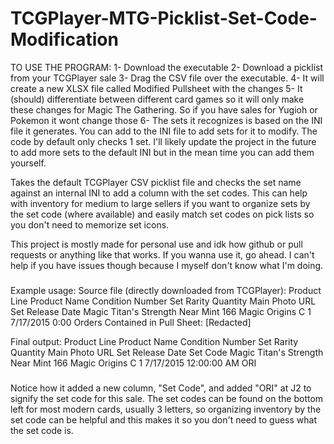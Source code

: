 # TCGPlayer-MTG-Picklist-Set-Code-Modification

TO USE THE PROGRAM:
1- Download the executable
2- Download a picklist from your TCGPlayer sale
3- Drag the CSV file over the executable. 
4- It will create a new XLSX file called Modified Pullsheet with the changes
5- It (should) differentiate between different card games so it will only make these changes for Magic The Gathering. So if you have sales for Yugioh or Pokemon it wont change those
6- The sets it recognizes is based on the INI file it generates. You can add to the INI file to add sets for it to modify. The code by default only checks 1 set. I'll likely update the project in the future to add more sets to the default INI but in the mean time you can add them yourself.

Takes the default TCGPlayer CSV picklist file and checks the set name against an internal INI to add a column with the set codes. This can help with inventory for medium to large sellers if you want to organize sets by the set code (where available) and easily match set codes on pick lists so you don't need to memorize set icons.

This project is mostly made for personal use and idk how github or pull requests or anything like that works. If you wanna use it, go ahead. I can't help if you have issues though because I myself don't know what I'm doing. 

###
Example usage:
Source file (directly downloaded from TCGPlayer):
Product Line	Product Name	Condition	Number	Set	Rarity	Quantity	Main Photo URL	Set Release Date
Magic	Titan's Strength	Near Mint	166	Magic Origins	C	1		7/17/2015 0:00
Orders Contained in Pull Sheet:	[Redacted]

Final output:
Product Line	Product Name	Condition	Number	Set	Rarity	Quantity	Main Photo URL	Set Release Date	Set Code
Magic	Titan's Strength	Near Mint	166	Magic Origins	C	1		7/17/2015 12:00:00 AM	ORI
###

Notice how it added a new column, "Set Code", and added "ORI" at J2 to signify the set code for this sale. The set codes can be found on the bottom left for most modern cards, usually 3 letters, so organizing inventory by the set code can be helpful and this makes it so you don't need to guess what the set code is.


